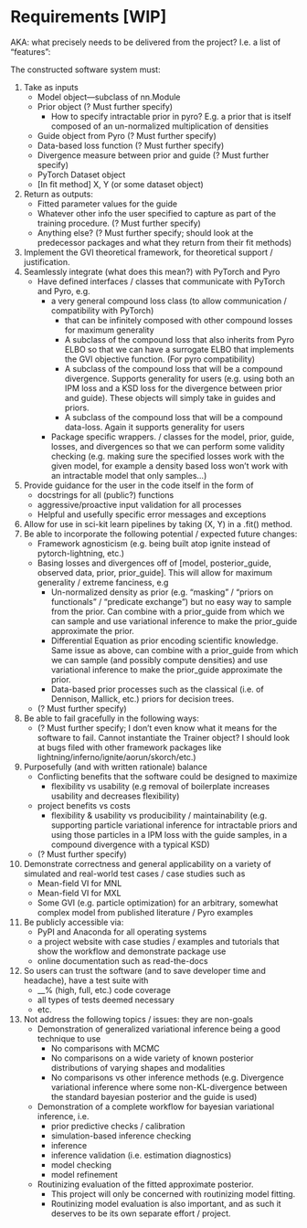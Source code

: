 Requirements [WIP]
============
AKA: what precisely needs to be delivered from the project? I.e. a list of “features”:

The constructed software system must:
1. Take as inputs
    - Model object—subclass of nn.Module
    - Prior object (? Must further specify)
        - How to specify intractable prior in pyro? E.g. a prior that is itself composed of an un-normalized multiplication of densities
    - Guide object from Pyro (? Must further specify)
    - Data-based loss function (? Must further specify)
    - Divergence measure between prior and guide (? Must further specify)
    - PyTorch Dataset object
    - [In fit method] X, Y (or some dataset object)
2. Return as outputs:
    - Fitted parameter values for the guide
    - Whatever other info the user specified to capture as part of the training procedure. (? Must further specify)
    - Anything else? (? Must further specify; should look at the predecessor packages and what they return from their fit methods)
3. Implement the GVI theoretical framework, for theoretical support / justification.
4. Seamlessly integrate (what does this mean?) with PyTorch and Pyro
    - Have defined interfaces / classes that communicate with PyTorch and Pyro, e.g.
        - a very general compound loss class (to allow communication / compatibility with PyTorch)
            - that can be infinitely composed with other compound losses for maximum generality
            - A subclass of the compound loss that also inherits from Pyro ELBO so that we can have a surrogate ELBO that implements the GVI objective function. (For pyro compatibility)
            - A subclass of the compound loss that will be a compound divergence. Supports generality for users (e.g. using both an IPM loss and a KSD loss for the divergence between prior and guide). These objects will simply take in guides and priors.
            - A subclass of the compound loss that will be a compound data-loss. Again it supports generality for users
        - Package specific wrappers. / classes for the model, prior, guide, losses, and divergences so that we can perform some validity checking (e.g. making sure the specified losses work with the given model, for example a density based loss won’t work with an intractable model that only samples…)
5. Provide guidance for the user in the code itself in the form of
    - docstrings for all (public?) functions
    - aggressive/proactive input validation for all processes
    - Helpful and usefully specific error messages and exceptions
6. Allow for use in sci-kit learn pipelines by taking (X, Y) in a .fit() method.
7. Be able to incorporate the following potential / expected future changes:
    - Framework agnosticism (e.g. being built atop ignite instead of pytorch-lightning, etc.)
    - Basing losses and divergences off of [model, posterior_guide, observed data, prior, prior_guide].  This will allow for maximum generality / extreme fanciness, e.g
        - Un-normalized density as prior (e.g. “masking” / “priors on functionals” / “predicate exchange”) but no easy way to sample from the prior. Can combine with a prior_guide from which we can sample and use variational inference to make the prior_guide approximate the prior.
        - Differential Equation as prior encoding scientific knowledge. Same issue as above, can combine with a prior_guide from which we can sample (and possibly compute densities) and use variational inference to make the prior_guide approximate the prior.
        - Data-based prior processes such as the classical (i.e. of Dennison, Mallick, etc.) priors for decision trees.
    - (? Must further specify)
8. Be able to fail gracefully in the following ways:
    - (? Must further specify; I don’t even know what it means for the software to fail. Cannot instantiate the Trainer object? I should look at bugs filed with other framework packages like lightning/inferno/ignite/aorun/skorch/etc.)
9. Purposefully (and with written rationale) balance
    - Conflicting benefits that the software could be designed to maximize
        - flexibility vs usability (e.g removal of boilerplate increases usability and decreases flexibility)
    - project benefits vs costs
        - flexibility & usability vs producibility / maintainability (e.g. supporting particle variational inference for intractable priors and using those particles in a IPM loss with the guide samples, in a compound divergence with a typical KSD)
    - (? Must further specify)
10. Demonstrate correctness and general applicability on a variety of simulated and real-world test cases / case studies such as
    - Mean-field VI for MNL
    - Mean-field VI for MXL
    - Some GVI (e.g. particle optimization) for an arbitrary, somewhat complex model from published literature / Pyro examples
11. Be publicly accessible via:
    - PyPI and Anaconda for all operating systems
    - a project website with case studies / examples and tutorials that show the workflow and demonstrate package use
    - online documentation such as read-the-docs
12. So users can trust the software (and to save developer time and headache), have a test suite with
    - __% (high, full, etc.) code coverage
    - all types of tests deemed necessary
    - etc.
13. Not address the following topics / issues: they are non-goals
    - Demonstration of generalized variational inference being a good technique to use
        - No comparisons with MCMC
        - No comparisons on a wide variety of known posterior distributions of varying shapes and modalities
        - No comparisons vs other inference methods (e.g. Divergence variational inference where some non-KL-divergence between the standard bayesian posterior and the guide is used)
    - Demonstration of a complete workflow for bayesian variational inference, i.e.
        - prior predictive checks / calibration
        - simulation-based inference checking
        - inference
        - inference validation (i.e. estimation diagnostics)
        - model checking
        - model refinement
    - Routinizing evaluation of the fitted approximate posterior.
        - This project will only be concerned with routinizing model fitting.
        - Routinizing model evaluation is also important, and as such it deserves to be its own separate effort / project.
